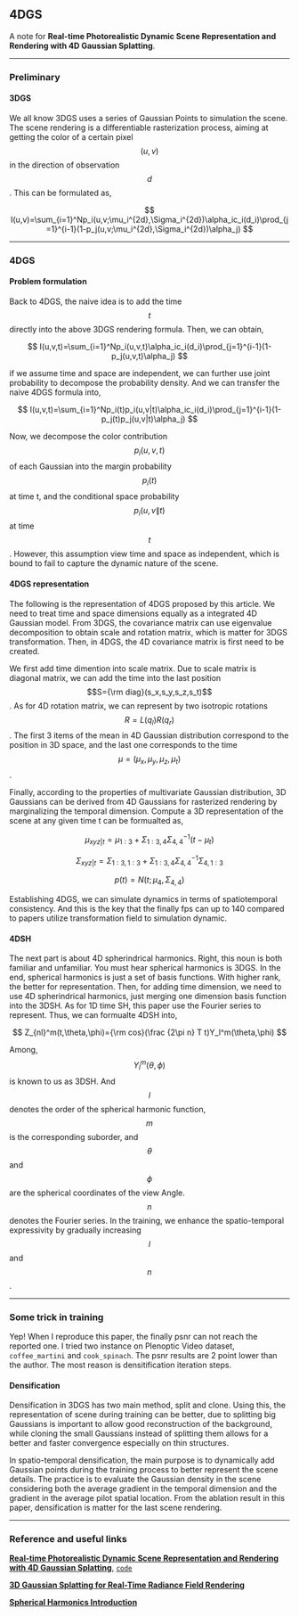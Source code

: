 ## 4DGS 

A note for **Real-time Photorealistic Dynamic Scene Representation and Rendering with 4D Gaussian Splatting**.

---

### Preliminary

#### 3DGS

We all know 3DGS uses a series of Gaussian Points to simulation the scene. The scene rendering is a differentiable rasterization process, aiming at getting the color of a certain pixel $$(u,v)$$ in the direction of observation $$d$$. This can be formulated as,

$$
I(u,v)=\sum_{i=1}^Np_i(u,v;\mu_i^{2d},\Sigma_i^{2d})\alpha_ic_i(d_i)\prod_{j=1}^{i-1}(1-p_j(u,v;\mu_i^{2d},\Sigma_i^{2d})\alpha_j)
$$

___

### 4DGS

#### Problem formulation

Back to 4DGS, the naive idea is to add the time $$t$$ directly into the above 3DGS rendering formula. Then, we can obtain,

$$
I(u,v,t)=\sum_{i=1}^Np_i(u,v,t)\alpha_ic_i(d_i)\prod_{j=1}^{i-1}(1-p_j(u,v,t)\alpha_j)
$$

if we assume time and space are independent, we can further use joint probability to decompose the probability density. And we can transfer the naive 4DGS formula into,

$$
I(u,v,t)=\sum_{i=1}^Np_i(t)p_i(u,v|t)\alpha_ic_i(d_i)\prod_{j=1}^{i-1}(1-p_j(t)p_j(u,v|t)\alpha_j)
$$

Now, we decompose the color contribution $$p_i(u,v,t)$$ of each Gaussian into the margin probability $$p_i(t)$$ at time t, and the conditional space probability $$p_i(u,v\|t)$$ at time $$t$$. However, this assumption view time and space as independent, which is bound to fail to capture the dynamic nature of the scene.


#### 4DGS representation
The following is the representation of 4DGS proposed by this article. We need to treat time and space dimensions equally as a integrated 4D Gaussian model. From 3DGS, the covariance matrix can use eigenvalue decomposition to obtain scale and rotation matrix, which is matter for 3DGS transformation. Then, in 4DGS, the 4D covariance matrix is first need to be created. 

We first add time dimention into scale matrix. Due to scale matrix is diagonal matrix, we can add the time into the last position $$S={\rm diag}(s_x,s_y,s_z,s_t)$$. As for 4D rotation matrix, we can represent by two isotropic rotations $$R=L(q_l)R(q_r)$$. The first 3 items of the mean in 4D Gaussian distribution correspond to the position in 3D space, and the last one corresponds to the time $$\mu = (\mu_x,\mu_y,\mu_z,\mu_t)$$.

Finally, according to the properties of multivariate Gaussian distribution, 3D Gaussians can be derived from 4D Gaussians for rasterized rendering by marginalizing the temporal dimension. Compute a 3D representation of the scene at any given time t can be formualted as,

$$
\mu_{xyz|t}=\mu_{1:3}+\Sigma_{1:3,4}\Sigma_{4,4}^{-1}(t-\mu_t) 
$$

$$
\Sigma_{xyz|t}=\Sigma_{1:3,1:3}+\Sigma_{1:3,4}\Sigma_{4,4}^{-1}\Sigma_{4,1:3} 
$$

$$
p(t)=N(t;\mu_4,\Sigma_{4,4})
$$

Establishing 4DGS, we can simulate dynamics in terms of spatiotemporal consistency. And this is the key that the finally fps can up to 140 compared to papers utilize transformation field to simulation dynamic.

#### 4DSH

The next part is about 4D spherindrical harmonics. Right, this noun is both familiar and unfamiliar. You must hear spherical harmonics is 3DGS. In the end, spherical harmonics is just a set of basis functions. With higher rank, the better for representation. Then, for adding time dimension, we need to use 4D spherindrical harmonics, just merging one dimension basis function into the 3DSH. As for 1D time SH, this paper use the Fourier series to represent. Thus, we can formualte 4DSH into,

$$
Z_{nl}^m(t,\theta,\phi)={\rm cos}(\frac {2\pi n} T t)Y_l^m(\theta,\phi)
$$

Among, $$Y_l^m(\theta,\phi)$$ is known to us as 3DSH. And $$l$$ denotes the order of the spherical harmonic function, $$m$$ is the corresponding suborder, and $$\theta$$ and $$\phi$$ are the spherical coordinates of the view Angle. $$n$$ denotes the Fourier series. In the training, we enhance the spatio-temporal expressivity by gradually increasing $$l$$ and $$n$$.

___

### Some trick in training

Yep! When I reproduce this paper, the finally psnr can not reach the reported one. I tried two instance on Plenoptic Video dataset, `coffee_martini` and `cook_spinach`. The psnr results are 2 point lower than the author. The most reason is densitification iteration steps.

#### Densification

Densification in 3DGS has two main method, split and clone. Using this, the representation of scene during training can be better, due to splitting big Gaussians is important to allow good reconstruction of the background, while cloning the small Gaussians instead of splitting
them allows for a better and faster convergence especially on thin structures.

In spatio-temporal densification, the main purpose is to dynamically add Gaussian points during the training process to better represent the scene details. The practice is to evaluate the Gaussian density in the scene considering both the average gradient in the temporal dimension and the gradient in the average pilot spatial location. From the ablation result in this paper, densification is matter for the last scene rendering.


___

### Reference and useful links

**[Real-time Photorealistic Dynamic Scene Representation and Rendering with 4D Gaussian Splatting](https://arxiv.org/abs/2310.10642)**, [`code`](https://github.com/fudan-zvg/4d-gaussian-splatting/tree/main)

**[3D Gaussian Splatting for Real-Time Radiance Field Rendering](https://repo-sam.inria.fr/fungraph/3d-gaussian-splatting/3d_gaussian_splatting_high.pdf)**

**[Spherical Harmonics Introduction](https://puye.blog/posts/SH-Introduction-CN/)**


